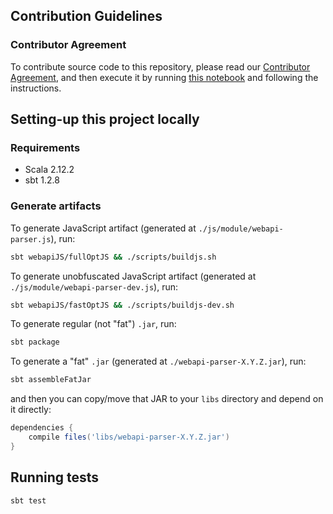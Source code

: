## Contribution Guidelines

### Contributor Agreement

To contribute source code to this repository, please read our [Contributor Agreement](http://www.mulesoft.org/legal/contributor-agreement.html), and then execute it by running [this notebook](https://api-notebook.anypoint.mulesoft.com/notebooks/#380297ed0e474010ff43) and following the instructions.

## Setting-up this project locally

### Requirements
* Scala 2.12.2
* sbt 1.2.8

### Generate artifacts
To generate JavaScript artifact (generated at `./js/module/webapi-parser.js`), run:
```sh
sbt webapiJS/fullOptJS && ./scripts/buildjs.sh
```

To generate unobfuscated JavaScript artifact (generated at `./js/module/webapi-parser-dev.js`), run:
```sh
sbt webapiJS/fastOptJS && ./scripts/buildjs-dev.sh
```

To generate regular (not "fat") `.jar`, run:
```sh
sbt package
```

To generate a "fat" `.jar` (generated at `./webapi-parser-X.Y.Z.jar`), run:
```sh
sbt assembleFatJar
```
and then you can copy/move that JAR to your `libs` directory and depend on it directly:

```groovy
dependencies {
    compile files('libs/webapi-parser-X.Y.Z.jar')
}
```

## Running tests
```sh
sbt test
```

